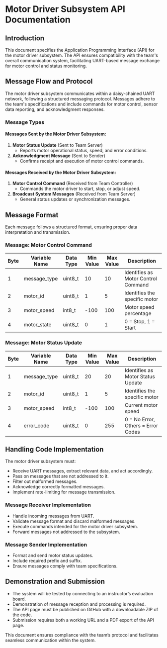 # Motor Driver Subsystem API Documentation

## Introduction
This document specifies the Application Programming Interface (API) for the motor driver subsystem. The API ensures compatibility with the team's overall communication system, facilitating UART-based message exchange for motor control and status monitoring.

## Message Flow and Protocol
The motor driver subsystem communicates within a daisy-chained UART network, following a structured messaging protocol. Messages adhere to the team's specifications and include commands for motor control, sensor data reporting, and acknowledgment responses.

### Message Types

#### Messages Sent by the Motor Driver Subsystem:
1. **Motor Status Update** (Sent to Team Server)  
   - Reports motor operational status, speed, and error conditions.
2. **Acknowledgment Message** (Sent to Sender)  
   - Confirms receipt and execution of motor control commands.

#### Messages Received by the Motor Driver Subsystem:
1. **Motor Control Command** (Received from Team Controller)  
   - Commands the motor driver to start, stop, or adjust speed.
2. **Broadcast System Messages** (Received from Team Server)  
   - General status updates or synchronization messages.

## Message Format
Each message follows a structured format, ensuring proper data interpretation and transmission.

### Message: Motor Control Command
| Byte  | Variable Name | Data Type | Min Value | Max Value | Description |
|-------|--------------|-----------|-----------|-----------|-------------|
| 1     | message_type | uint8_t   | 10        | 10        | Identifies as Motor Control Command |
| 2     | motor_id     | uint8_t   | 1         | 5         | Identifies the specific motor |
| 3     | motor_speed  | int8_t    | -100      | 100       | Motor speed percentage |
| 4     | motor_state  | uint8_t   | 0         | 1         | 0 = Stop, 1 = Start |

### Message: Motor Status Update
| Byte  | Variable Name | Data Type | Min Value | Max Value | Description |
|-------|--------------|-----------|-----------|-----------|-------------|
| 1     | message_type | uint8_t   | 20        | 20        | Identifies as Motor Status Update |
| 2     | motor_id     | uint8_t   | 1         | 5         | Identifies the specific motor |
| 3     | motor_speed  | int8_t    | -100      | 100       | Current motor speed |
| 4     | error_code   | uint8_t   | 0         | 255       | 0 = No Error, Others = Error Codes |

## Handling Code Implementation
The motor driver subsystem must:
- Receive UART messages, extract relevant data, and act accordingly.
- Pass on messages that are not addressed to it.
- Filter out malformed messages.
- Acknowledge correctly formatted messages.
- Implement rate-limiting for message transmission.

### Message Receiver Implementation
- Handle incoming messages from UART.
- Validate message format and discard malformed messages.
- Execute commands intended for the motor driver subsystem.
- Forward messages not addressed to the subsystem.

### Message Sender Implementation
- Format and send motor status updates.
- Include required prefix and suffix.
- Ensure messages comply with team specifications.

## Demonstration and Submission
- The system will be tested by connecting to an instructor’s evaluation board.
- Demonstration of message reception and processing is required.
- The API page must be published on GitHub with a downloadable ZIP of the code.
- Submission requires both a working URL and a PDF export of the API page.

This document ensures compliance with the team’s protocol and facilitates seamless communication within the system.
